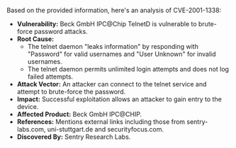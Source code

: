 Based on the provided information, here's an analysis of CVE-2001-1338:

*   **Vulnerability:** Beck GmbH IPC@Chip TelnetD is vulnerable to brute-force password attacks.
*   **Root Cause:**
    *   The telnet daemon "leaks information" by responding with "Password" for valid usernames and "User Unknown" for invalid usernames.
    *   The telnet daemon permits unlimited login attempts and does not log failed attempts.
*   **Attack Vector:** An attacker can connect to the telnet service and attempt to brute-force the password.
*   **Impact:** Successful exploitation allows an attacker to gain entry to the device.
*   **Affected Product:** Beck GmbH IPC@CHIP.
*   **References:** Mentions external links including those from sentry-labs.com, uni-stuttgart.de and securityfocus.com.
*   **Discovered By:** Sentry Research Labs.